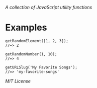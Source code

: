 _A collection of JavaScript utility functions_

# Examples

```
getRandomElement([1, 2, 3]);
//=> 2
```

```
getRandomNumber(1, 10);
//=> 4
```

```
getURLSlug('My Favorite Songs');
//=> 'my-favorite-songs'
```

_MIT License_
